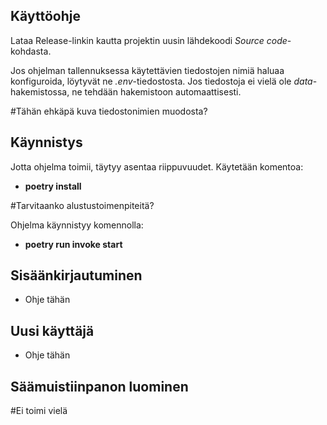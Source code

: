 ## Käyttöohje ##

Lataa Release-linkin kautta projektin uusin lähdekoodi *Source code*-kohdasta.

Jos ohjelman tallennuksessa käytettävien tiedostojen nimiä haluaa konfiguroida, löytyvät ne *.env*-tiedostosta. Jos tiedostoja ei vielä ole *data*-hakemistossa, ne tehdään hakemistoon automaattisesti.

#Tähän ehkäpä kuva tiedostonimien muodosta?

## Käynnistys ##

Jotta ohjelma toimii, täytyy asentaa riippuvuudet. Käytetään komentoa:

- **poetry install**

#Tarvitaanko alustustoimenpiteitä?


Ohjelma käynnistyy komennolla:

- **poetry run invoke start**

## Sisäänkirjautuminen ##

- Ohje tähän

## Uusi käyttäjä ##

- Ohje tähän

## Säämuistiinpanon luominen ##

#Ei toimi vielä
